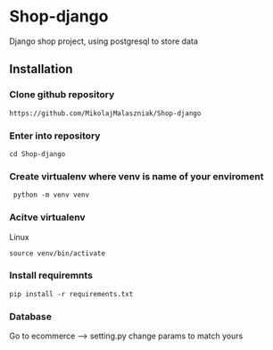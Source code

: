 # Shop-django
Django shop project, using postgresql to store data

## Installation

### Clone github repository
```
https://github.com/MikolajMalaszniak/Shop-django
```
### Enter into repository
```
cd Shop-django
```
### Create virtualenv where venv is name of your enviroment
```
 python -m venv venv
```
### Acitve virtualenv
Linux
```
source venv/bin/activate
```

### Install requiremnts
```
pip install -r requirements.txt
```

### Database
Go to ecommerce --> setting.py
change params to match yours 
```

```

